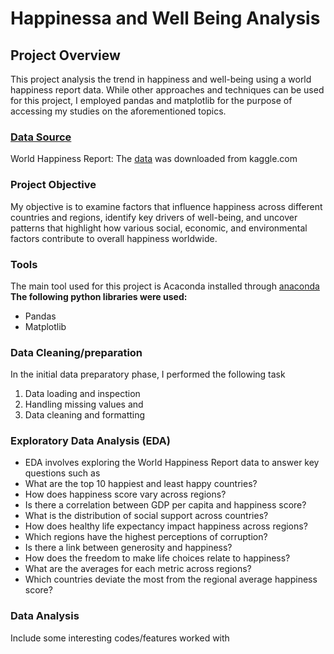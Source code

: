 # Happinessa and Well Being Analysis

## Project Overview
This project analysis the trend in happiness and well-being using a world happiness report data. While other approaches and techniques can be used for this project, I employed pandas and matplotlib for the purpose of accessing my studies on the aforementioned topics.

### [Data Source](https://www.kaggle.com/datasets/sazidthe1/global-happiness-scores-and-factors)
World Happiness Report: The [data](https://drive.google.com/file/d/1xCeoWcobQnKmms2UatMuvwjDC1Z3PAxP/view?usp=drive_link) was downloaded from kaggle.com

### Project Objective
My objective is to examine factors that influence happiness across different countries and regions, identify key drivers of well-being, and uncover patterns that highlight how various social, economic, and environmental factors contribute to overall happiness worldwide.

### Tools
The main tool used for this project is Acaconda installed through [anaconda](https://www.anaconda.com/download)
**The following python libraries were used:**
- Pandas
- Matplotlib

### Data Cleaning/preparation
In the initial data preparatory phase, I performed the following task
1. Data loading and inspection
2. Handling missing values and
3. Data cleaning and formatting

### Exploratory Data Analysis (EDA)
- EDA involves exploring the World Happiness Report data to answer key questions such as 
- What are the top 10 happiest and least happy countries?
- How does happiness score vary across regions?
- Is there a correlation between GDP per capita and happiness score?
- What is the distribution of social support across countries?
- How does healthy life expectancy impact happiness across regions?
- Which regions have the highest perceptions of corruption?
- Is there a link between generosity and happiness?
- How does the freedom to make life choices relate to happiness?
- What are the averages for each metric across regions?
- Which countries deviate the most from the regional average happiness score?

### Data Analysis
Include some interesting codes/features worked with
```python




